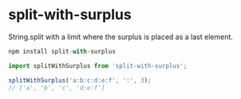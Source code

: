 # split-with-surplus
String.split with a limit where the surplus is placed as a last element.

``` js
npm install split-with-surplus
```

``` js
import splitWithSurplus from 'split-with-surplus';

splitWithSurplus('a:b:c:d:e:f', ':', 3);
// ['a', 'b', 'c', 'd:e:f']
```
